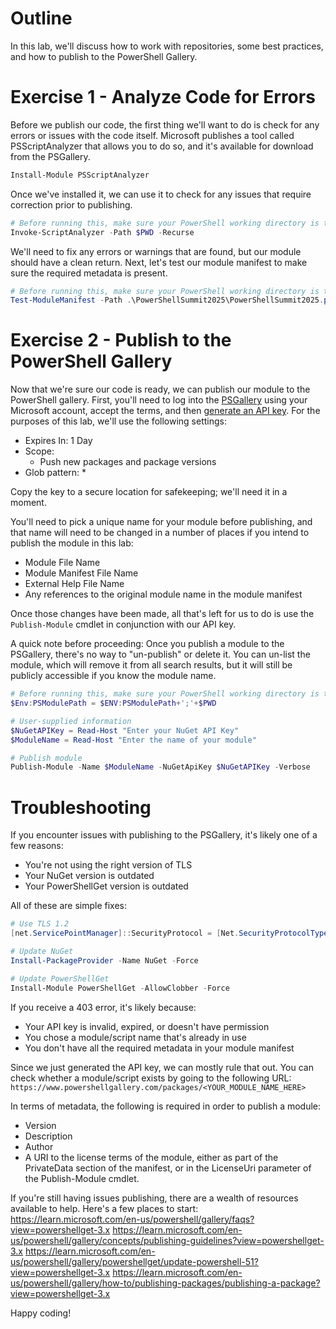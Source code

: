 # Outline
In this lab, we'll discuss how to work with repositories, some best practices, and how to publish to the PowerShell Gallery.

# Exercise 1 - Analyze Code for Errors
Before we publish our code, the first thing we'll want to do is check for any errors or issues with the code itself. Microsoft publishes a tool called PSScriptAnalyzer that allows you to do so, and it's available for download from the PSGallery.
```powershell
Install-Module PSScriptAnalyzer
```

Once we've installed it, we can use it to check for any issues that require correction prior to publishing.
```powershell
# Before running this, make sure your PowerShell working directory is the same folder as the file you're currently reading!
Invoke-ScriptAnalyzer -Path $PWD -Recurse
```

We'll need to fix any errors or warnings that are found, but our module should have a clean return. Next, let's test our module manifest to make sure the required metadata is present.
```powershell
# Before running this, make sure your PowerShell working directory is the same folder as the file you're currently reading!
Test-ModuleManifest -Path .\PowerShellSummit2025\PowerShellSummit2025.psd1
```

# Exercise 2 - Publish to the PowerShell Gallery
Now that we're sure our code is ready, we can publish our module to the PowerShell gallery. First, you'll need to log into the [PSGallery](https://www.powershellgallery.com) using your Microsoft account, accept the terms, and then [generate an API key](https://learn.microsoft.com/en-us/powershell/gallery/how-to/managing-profile/creating-apikeys?view=powershellget-3.x). For the purposes of this lab, we'll use the following settings:
- Expires In: 1 Day
- Scope:
  - Push new packages and package versions
- Glob pattern: *

Copy the key to a secure location for safekeeping; we'll need it in a moment.

You'll need to pick a unique name for your module before publishing, and that name will need to be changed in a number of places if you intend to publish the module in this lab:
- Module File Name
- Module Manifest File Name
- External Help File Name
- Any references to the original module name in the module manifest

Once those changes have been made, all that's left for us to do is use the `Publish-Module` cmdlet in conjunction with our API key.

A quick note before proceeding: Once you publish a module to the PSGallery, there's no way to "un-publish" or delete it. You can un-list the module, which will remove it from all search results, but it will still be publicly accessible if you know the module name.
```powershell
# Before running this, make sure your PowerShell working directory is the same folder as the file you're currently reading!
$Env:PSModulePath = $ENV:PSModulePath+';'+$PWD

# User-supplied information
$NuGetAPIKey = Read-Host "Enter your NuGet API Key"
$ModuleName = Read-Host "Enter the name of your module"

# Publish module
Publish-Module -Name $ModuleName -NuGetApiKey $NuGetAPIKey -Verbose
```

# Troubleshooting

If you encounter issues with publishing to the PSGallery, it's likely one of a few reasons:
- You're not using the right version of TLS
- Your NuGet version is outdated
- Your PowerShellGet version is outdated

All of these are simple fixes:
```powershell
# Use TLS 1.2
[net.ServicePointManager]::SecurityProtocol = [Net.SecurityProtocolType]::Tls12

# Update NuGet
Install-PackageProvider -Name NuGet -Force

# Update PowerShellGet
Install-Module PowerShellGet -AllowClobber -Force
```

If you receive a 403 error, it's likely because:
- Your API key is invalid, expired, or doesn't have permission
- You chose a module/script name that's already in use
- You don't have all the required metadata in your module manifest

Since we just generated the API key, we can mostly rule that out. You can check whether a module/script exists by going to the following URL: `https://www.powershellgallery.com/packages/<YOUR_MODULE_NAME_HERE>`

In terms of metadata, the following is required in order to publish a module:
- Version
- Description
- Author
- A URI to the license terms of the module, either as part of the PrivateData section of the manifest, or in the LicenseUri parameter of the Publish-Module cmdlet.

If you're still having issues publishing, there are a wealth of resources available to help. Here's a few places to start:
https://learn.microsoft.com/en-us/powershell/gallery/faqs?view=powershellget-3.x
https://learn.microsoft.com/en-us/powershell/gallery/concepts/publishing-guidelines?view=powershellget-3.x
https://learn.microsoft.com/en-us/powershell/gallery/powershellget/update-powershell-51?view=powershellget-3.x
https://learn.microsoft.com/en-us/powershell/gallery/how-to/publishing-packages/publishing-a-package?view=powershellget-3.x


Happy coding!